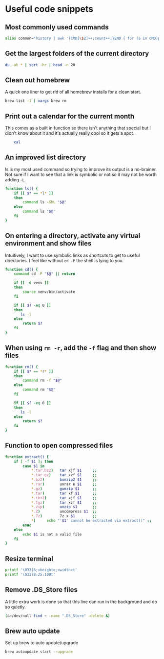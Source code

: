 # Useful code snippets

## Most commonly used commands

```bash
alias common="history | awk '{CMD[\$2]++;count++;}END { for (a in CMD)print CMD[a] \" \" CMD[a]/count*100 \"% \" a;}' | grep -v \"./\" | column -c3 -s \" \" -t | sort -nr | nl |  head"
```

## Get the largest folders of the current directory

```bash
du -ah * | sort -hr | head -n 20
```

## Clean out homebrew

A quick one liner to get rid of all homebrew installs for a clean start.

```bash
brew list -1 | xargs brew rm
```

## Print out a calendar for the current month

This comes as a built in function so there isn't anything that special but I didn't know about it and it's actually really cool so it gets a spot.

```bash
    cal
```

## An improved list directory

ls is my most used command so trying to improve its output is a no-brainer. Not sure if I want to see that a link is symbolic or not so it may not be worth adding ```-L```.

```bash
function ls() {
    if [[ $* == *l* ]]
    then
        command ls -GhL "$@"
    else
        command ls "$@"
    fi
}
```

## On entering a directory, activate any virtual environment and show files

Intuitively, I want to use symbolic links as shortcuts to get to useful directories. I feel like without ```cd -P``` the shell is lying to you.

```bash
function cd() {
    command cd -P "$@" || return

    if [[ -d venv ]]
    then
        source venv/bin/activate
    fi

    if [[ $? -eq 0 ]]
    then
       ls -l
    else
        return $?
    fi
}
```

## When using ```rm -r```, add the ```-f``` flag and then show files

```bash
function rm() {
    if [[ $* == *r* ]]
    then
        command rm -f "$@"
    else
        command rm "$@"
    fi

    if [[ $? -eq 0 ]]
    then
       ls -l
    else
        return $?
    fi
}
```

## Function to open compressed files

```bash
function extract() {
    if [ -f $1 ]; then
        case $1 in
            *.tar.bz2)   tar xjf $1     ;;
            *.tar.gz)    tar xzf $1     ;;
            *.bz2)       bunzip2 $1     ;;
            *.rar)       unrar e $1     ;;
            *.gz)        gunzip $1      ;;
            *.tar)       tar xf $1      ;;
            *.tbz2)      tar xjf $1     ;;
            *.tgz)       tar xzf $1     ;;
            *.zip)       unzip $1       ;;
            *.Z)         uncompress $1  ;;
            *.7z)        7z x $1        ;;
            *)     echo "'$1' cannot be extracted via extract()" ;;
        esac
    else
        echo $1 is not a valid file
    fi
}
```

## Resize terminal

```bash
printf '\033[8;<height>;<width>t'
printf '\033[8;25;100t'
```

## Remove .DS_Store files

A little extra work is done so that this line can run in the background and do so quietly.

```bash
(&>/dev/null find ~ -name ".DS_Store" -delete &)
```

## Brew auto update

Set up brew to auto update/upgrade

```bash
brew autoupdate start --upgrade
```
